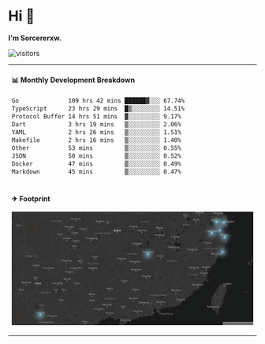 # Hi 👋

**I'm Sorcererxw.**

![visitors](https://visitor-badge.glitch.me/badge?page_id=sorcererxw.sorcererx)

<table width="800px">
<tr>
<td valign="top" width="50%">

#### 📊 Monthly Development Breakdown

<!--START_SECTION:waka-->
```text
Go              109 hrs 42 mins ██████▓░░░ 67.74%
TypeScript      23 hrs 29 mins  █▒░░░░░░░░ 14.51%
Protocol Buffer 14 hrs 51 mins  ▓░░░░░░░░░ 9.17%
Dart            3 hrs 19 mins   ▒░░░░░░░░░ 2.06%
YAML            2 hrs 26 mins   ▒░░░░░░░░░ 1.51%
Makefile        2 hrs 16 mins   ▒░░░░░░░░░ 1.40%
Other           53 mins         ▒░░░░░░░░░ 0.55%
JSON            50 mins         ▒░░░░░░░░░ 0.52%
Docker          47 mins         ▒░░░░░░░░░ 0.49%
Markdown        45 mins         ▒░░░░░░░░░ 0.47%
```
<!--END_SECTION:waka-->

</tr>
<tr>
<td colspan="2">

#### ✈ Footprint

![footprint](./footprint.png)

</td>
</tr>
</table>


